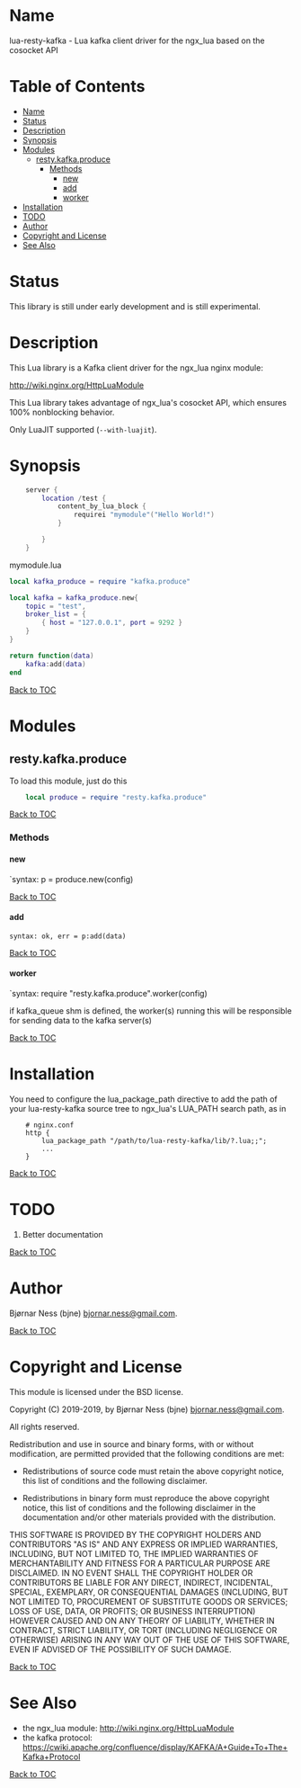Name
=====

lua-resty-kafka - Lua kafka client driver for the ngx_lua based on the cosocket API

Table of Contents
=================

* [Name](#name)
* [Status](#status)
* [Description](#description)
* [Synopsis](#synopsis)
* [Modules](#modules)
    * [resty.kafka.produce](#produce)
        * [Methods](#methods)
            * [new](#new)
            * [add](#add)
            * [worker](#worker)
* [Installation](#installation)
* [TODO](#todo)
* [Author](#author)
* [Copyright and License](#copyright-and-license)
* [See Also](#see-also)

Status
======

This library is still under early development and is still experimental.

Description
===========

This Lua library is a Kafka client driver for the ngx_lua nginx module:

http://wiki.nginx.org/HttpLuaModule

This Lua library takes advantage of ngx_lua's cosocket API, which ensures
100% nonblocking behavior.

Only LuaJIT supported (`--with-luajit`).


Synopsis
========

```lua
    server {
        location /test {
            content_by_lua_block {
                requirei "mymodule"("Hello World!")
            }

        }
    }
```

mymodule.lua
```lua
local kafka_produce = require "kafka.produce"

local kafka = kafka_produce.new{
	topic = "test",
	broker_list = {
		{ host = "127.0.0.1", port = 9292 }
	}
}

return function(data)
	kafka:add(data)
end
```


[Back to TOC](#table-of-contents)

Modules
=======


resty.kafka.produce
----------------------

To load this module, just do this

```lua
    local produce = require "resty.kafka.produce"
```

[Back to TOC](#table-of-contents)

### Methods

#### new

`syntax: p = produce.new(config)

[Back to TOC](#table-of-contents)

#### add
`syntax: ok, err = p:add(data)`

[Back to TOC](#table-of-contents)

#### worker
`syntax: require "resty.kafka.produce".worker(config)

if kafka_queue shm is defined, the worker(s) running this will be
responsible for sending data to the kafka server(s)

[Back to TOC](#table-of-contents)

Installation
============

You need to configure
the lua_package_path directive to add the path of your lua-resty-kafka source
tree to ngx_lua's LUA_PATH search path, as in

```nginx
    # nginx.conf
    http {
        lua_package_path "/path/to/lua-resty-kafka/lib/?.lua;;";
        ...
    }
```

[Back to TOC](#table-of-contents)

TODO
====

1.  Better documentation

[Back to TOC](#table-of-contents)

Author
======

Bjørnar Ness (bjne) <bjornar.ness@gmail.com>.


[Back to TOC](#table-of-contents)

Copyright and License
=====================

This module is licensed under the BSD license.

Copyright (C) 2019-2019, by Bjørnar Ness (bjne) <bjornar.ness@gmail.com>.

All rights reserved.

Redistribution and use in source and binary forms, with or without
modification, are permitted provided that the following conditions are met:

* Redistributions of source code must retain the above copyright notice, this
  list of conditions and the following disclaimer.

* Redistributions in binary form must reproduce the above copyright notice,
  this list of conditions and the following disclaimer in the documentation
  and/or other materials provided with the distribution.

THIS SOFTWARE IS PROVIDED BY THE COPYRIGHT HOLDERS AND CONTRIBUTORS "AS IS" AND
ANY EXPRESS OR IMPLIED WARRANTIES, INCLUDING, BUT NOT LIMITED TO, THE IMPLIED
WARRANTIES OF MERCHANTABILITY AND FITNESS FOR A PARTICULAR PURPOSE ARE
DISCLAIMED. IN NO EVENT SHALL THE COPYRIGHT HOLDER OR CONTRIBUTORS BE LIABLE
FOR ANY DIRECT, INDIRECT, INCIDENTAL, SPECIAL, EXEMPLARY, OR CONSEQUENTIAL
DAMAGES (INCLUDING, BUT NOT LIMITED TO, PROCUREMENT OF SUBSTITUTE GOODS OR
SERVICES; LOSS OF USE, DATA, OR PROFITS; OR BUSINESS INTERRUPTION) HOWEVER
CAUSED AND ON ANY THEORY OF LIABILITY, WHETHER IN CONTRACT, STRICT LIABILITY,
OR TORT (INCLUDING NEGLIGENCE OR OTHERWISE) ARISING IN ANY WAY OUT OF THE USE
OF THIS SOFTWARE, EVEN IF ADVISED OF THE POSSIBILITY OF SUCH DAMAGE.

[Back to TOC](#table-of-contents)

See Also
========
* the ngx_lua module: http://wiki.nginx.org/HttpLuaModule
* the kafka protocol: https://cwiki.apache.org/confluence/display/KAFKA/A+Guide+To+The+Kafka+Protocol

[Back to TOC](#table-of-contents)
